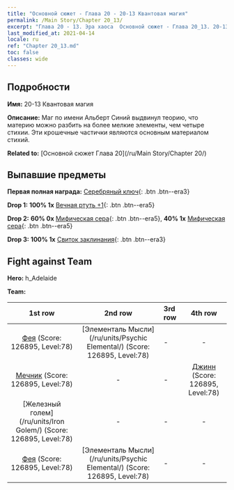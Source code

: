 ```yaml
---
title: "Основной сюжет - Глава 20 - 20-13 Квантовая магия"
permalink: /Main Story/Chapter 20_13/
excerpt: "Глава 20 - 13. Эра хаоса  Основной сюжет - Глава 20_13. 20-13 Квантовая магия"
last_modified_at: 2021-04-14
locale: ru
ref: "Chapter 20_13.md"
toc: false
classes: wide
---
```


## Подробности

 **Имя:** 20-13 Квантовая магия

 **Описание:** Маг по имени Альберт Синий выдвинул теорию, что материю можно разбить на более мелкие элементы, чем четыре стихии. Эти крошечные частички являются основным материалом стихий.

 **Related to:** [Основной сюжет Глава 20](/ru/Main Story/Chapter 20/)

## Выпавшие предметы

 **Первая полная награда:** [Серебряный ключ](/ru/Items/con_693/){: .btn .btn--era3}

 **Drop 1:** **100% 1x** [Вечная ртуть +1](/ru/Items/mat_70/){: .btn .btn--era5}

 **Drop 2:** **60% 0x** [Мифическая сера](/ru/Items/mat_64/){: .btn .btn--era5}, **40% 1x** [Мифическая сера](/ru/Items/mat_64/){: .btn .btn--era5}

 **Drop 3:** **100% 1x** [Свиток заклинания](/ru/Items/con_694/){: .btn .btn--era3}


## Fight against Team
 **Hero:** h_Adelaide

 **Team:**


  | 1st row | 2nd row | 3rd row | 4th row |
  |:----:|:----:|:----|:----:|
  | [Фея](/ru/units/Sprite/) (Score: 126895, Level:78)  | [Элементаль Мысли](/ru/units/Psychic Elemental/) (Score: 126895, Level:78)  | - | - |
  | [Мечник](/ru/units/Swordsman/) (Score: 126895, Level:78)  | - | - | [Джинн](/ru/units/Genie/) (Score: 126895, Level:78)  |
  | [Железный голем](/ru/units/Iron Golem/) (Score: 126895, Level:78)  | - | - | - |
  | [Фея](/ru/units/Sprite/) (Score: 126895, Level:78)  | [Элементаль Мысли](/ru/units/Psychic Elemental/) (Score: 126895, Level:78)  | - | - |



